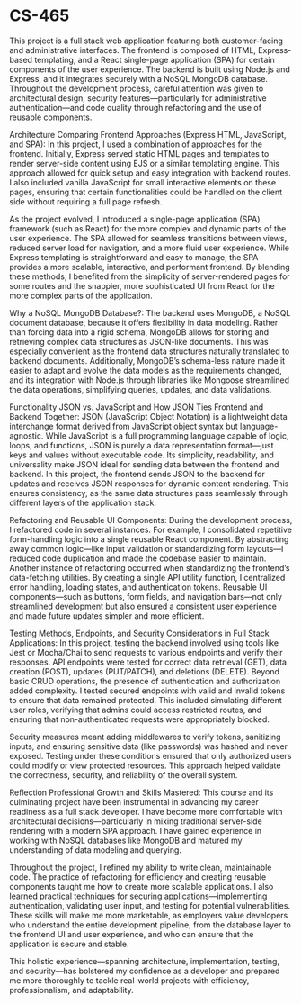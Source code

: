 # CS-465
This project is a full stack web application featuring both customer-facing and administrative interfaces. The frontend is composed of HTML, Express-based templating, and a React single-page application (SPA) for certain components of the user experience. The backend is built using Node.js and Express, and it integrates securely with a NoSQL MongoDB database. Throughout the development process, careful attention was given to architectural design, security features—particularly for administrative authentication—and code quality through refactoring and the use of reusable components.

Architecture
Comparing Frontend Approaches (Express HTML, JavaScript, and SPA):
In this project, I used a combination of approaches for the frontend. Initially, Express served static HTML pages and templates to render server-side content using EJS or a similar templating engine. This approach allowed for quick setup and easy integration with backend routes. I also included vanilla JavaScript for small interactive elements on these pages, ensuring that certain functionalities could be handled on the client side without requiring a full page refresh.

As the project evolved, I introduced a single-page application (SPA) framework (such as React) for the more complex and dynamic parts of the user experience. The SPA allowed for seamless transitions between views, reduced server load for navigation, and a more fluid user experience. While Express templating is straightforward and easy to manage, the SPA provides a more scalable, interactive, and performant frontend. By blending these methods, I benefited from the simplicity of server-rendered pages for some routes and the snappier, more sophisticated UI from React for the more complex parts of the application.

Why a NoSQL MongoDB Database?:
The backend uses MongoDB, a NoSQL document database, because it offers flexibility in data modeling. Rather than forcing data into a rigid schema, MongoDB allows for storing and retrieving complex data structures as JSON-like documents. This was especially convenient as the frontend data structures naturally translated to backend documents. Additionally, MongoDB’s schema-less nature made it easier to adapt and evolve the data models as the requirements changed, and its integration with Node.js through libraries like Mongoose streamlined the data operations, simplifying queries, updates, and data validations.

Functionality
JSON vs. JavaScript and How JSON Ties Frontend and Backend Together:
JSON (JavaScript Object Notation) is a lightweight data interchange format derived from JavaScript object syntax but language-agnostic. While JavaScript is a full programming language capable of logic, loops, and functions, JSON is purely a data representation format—just keys and values without executable code. Its simplicity, readability, and universality make JSON ideal for sending data between the frontend and backend. In this project, the frontend sends JSON to the backend for updates and receives JSON responses for dynamic content rendering. This ensures consistency, as the same data structures pass seamlessly through different layers of the application stack.

Refactoring and Reusable UI Components:
During the development process, I refactored code in several instances. For example, I consolidated repetitive form-handling logic into a single reusable React component. By abstracting away common logic—like input validation or standardizing form layouts—I reduced code duplication and made the codebase easier to maintain. Another instance of refactoring occurred when standardizing the frontend’s data-fetching utilities. By creating a single API utility function, I centralized error handling, loading states, and authentication tokens. Reusable UI components—such as buttons, form fields, and navigation bars—not only streamlined development but also ensured a consistent user experience and made future updates simpler and more efficient.

Testing
Methods, Endpoints, and Security Considerations in Full Stack Applications:
In this project, testing the backend involved using tools like Jest or Mocha/Chai to send requests to various endpoints and verify their responses. API endpoints were tested for correct data retrieval (GET), data creation (POST), updates (PUT/PATCH), and deletions (DELETE). Beyond basic CRUD operations, the presence of authentication and authorization added complexity. I tested secured endpoints with valid and invalid tokens to ensure that data remained protected. This included simulating different user roles, verifying that admins could access restricted routes, and ensuring that non-authenticated requests were appropriately blocked.

Security measures meant adding middlewares to verify tokens, sanitizing inputs, and ensuring sensitive data (like passwords) was hashed and never exposed. Testing under these conditions ensured that only authorized users could modify or view protected resources. This approach helped validate the correctness, security, and reliability of the overall system.

Reflection
Professional Growth and Skills Mastered:
This course and its culminating project have been instrumental in advancing my career readiness as a full stack developer. I have become more comfortable with architectural decisions—particularly in mixing traditional server-side rendering with a modern SPA approach. I have gained experience in working with NoSQL databases like MongoDB and matured my understanding of data modeling and querying.

Throughout the project, I refined my ability to write clean, maintainable code. The practice of refactoring for efficiency and creating reusable components taught me how to create more scalable applications. I also learned practical techniques for securing applications—implementing authentication, validating user input, and testing for potential vulnerabilities. These skills will make me more marketable, as employers value developers who understand the entire development pipeline, from the database layer to the frontend UI and user experience, and who can ensure that the application is secure and stable.

This holistic experience—spanning architecture, implementation, testing, and security—has bolstered my confidence as a developer and prepared me more thoroughly to tackle real-world projects with efficiency, professionalism, and adaptability.
